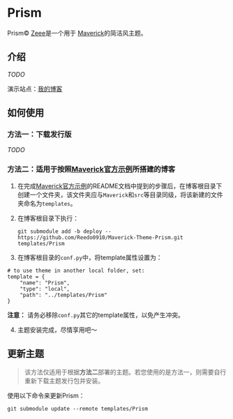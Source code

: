 # Prism

Prism© [Zeee](https://github.com/Reedo0910)是一个用于 [Maverick](https://github.com/AlanDecode/Maverick)的简洁风主题。



## 介绍

*TODO*



演示站点：[我的博客](https://www.akari-mori.com/)



## 如何使用

### 方法一：下载发行版

*TODO*



### 方法二：适用于按照[Maverick官方示例](https://github.com/AlanDecode/Blog-With-GitHub-Boilerplate)所搭建的博客

1. 在完成[Maverick官方示例](https://github.com/AlanDecode/Blog-With-GitHub-Boilerplate)的README文档中提到的步骤后，在博客根目录下创建一个文件夹，该文件夹应与`Maverick`和`src`等目录同级，将该新建的文件夹命名为`templates`。

2. 在博客根目录下执行：

   ```
   git submodule add -b deploy -- https://github.com/Reedo0910/Maverick-Theme-Prism.git templates/Prism
   ```

3. 在博客根目录的`conf.py`中，将template属性设置为：

```
# to use theme in another local folder, set:
template = {
    "name": "Prism",
    "type": "local",
    "path": "../templates/Prism"
}
```

**注意：** 请务必移除`conf.py`其它的template属性，以免产生冲突。

4. 主题安装完成，尽情享用吧～



## 更新主题

> 该方法仅适用于根据**方法二**部署的主题。若您使用的是方法一，则需要自行重新下载主题发行包并安装。

使用以下命令来更新Prism：

```
git submodule update --remote templates/Prism
```